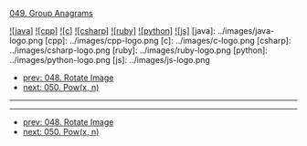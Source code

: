 [049. Group Anagrams](https://leetcode.com/problems/anagrams/)

[![java]](../java/049-anagrams.md)
[![cpp]](../cpp/049-anagrams.md)
[![c]](../c/049-anagrams.md)
[![csharp]](../csharp/049-anagrams.md)
[![ruby]](../ruby/049-anagrams.md)
[![python]](../python/049-anagrams.md)
[![js]](../js/049-anagrams.md)
[java]: ../images/java-logo.png
[cpp]: ../images/cpp-logo.png
[c]: ../images/c-logo.png
[csharp]: ../images/csharp-logo.png
[ruby]: ../images/ruby-logo.png
[python]: ../images/python-logo.png
[js]: ../images/js-logo.png

- [prev: 048. Rotate Image](048-rotate-image.md)
- [next: 050. Pow(x, n)](050-powx-n.md)

---



---

- [prev: 048. Rotate Image](048-rotate-image.md)
- [next: 050. Pow(x, n)](050-powx-n.md)
